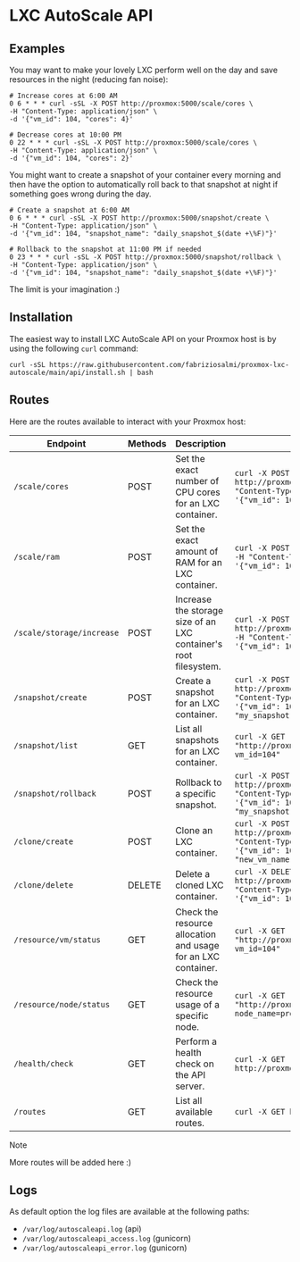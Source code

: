 # LXC AutoScale API

## Examples

You may want to make your lovely LXC perform well on the day and save resources in the night (reducing fan noise):
```
# Increase cores at 6:00 AM
0 6 * * * curl -sSL -X POST http://proxmox:5000/scale/cores \
-H "Content-Type: application/json" \
-d '{"vm_id": 104, "cores": 4}'

# Decrease cores at 10:00 PM
0 22 * * * curl -sSL -X POST http://proxmox:5000/scale/cores \
-H "Content-Type: application/json" \
-d '{"vm_id": 104, "cores": 2}'
```

You might want to create a snapshot of your container every morning and then have the option to automatically roll back to that snapshot at night if something goes wrong during the day.
```
# Create a snapshot at 6:00 AM
0 6 * * * curl -sSL -X POST http://proxmox:5000/snapshot/create \
-H "Content-Type: application/json" \
-d '{"vm_id": 104, "snapshot_name": "daily_snapshot_$(date +\%F)"}'

# Rollback to the snapshot at 11:00 PM if needed
0 23 * * * curl -sSL -X POST http://proxmox:5000/snapshot/rollback \
-H "Content-Type: application/json" \
-d '{"vm_id": 104, "snapshot_name": "daily_snapshot_$(date +\%F)"}'
```

The limit is your imagination :)

## Installation

The easiest way to install LXC AutoScale API on your Proxmox host is by using the following `curl` command:

```
curl -sSL https://raw.githubusercontent.com/fabriziosalmi/proxmox-lxc-autoscale/main/api/install.sh | bash
```

## Routes

Here are the routes available to interact with your Proxmox host:

| Endpoint                    | Methods | Description                                                      | Example                                                                                               |
|-----------------------------|---------|------------------------------------------------------------------|-------------------------------------------------------------------------------------------------------|
| `/scale/cores`              | POST    | Set the exact number of CPU cores for an LXC container.          | `curl -X POST http://proxmox:5000/scale/cores -H "Content-Type: application/json" -d '{"vm_id": 104, "cores": 4}'` |
| `/scale/ram`                | POST    | Set the exact amount of RAM for an LXC container.                | `curl -X POST http://proxmox:5000/scale/ram -H "Content-Type: application/json" -d '{"vm_id": 104, "memory": 4096}'` |
| `/scale/storage/increase`   | POST    | Increase the storage size of an LXC container's root filesystem. | `curl -X POST http://proxmox:5000/scale/storage/increase -H "Content-Type: application/json" -d '{"vm_id": 104, "disk_size": 2}'` |
| `/snapshot/create`          | POST    | Create a snapshot for an LXC container.                          | `curl -X POST http://proxmox:5000/snapshot/create -H "Content-Type: application/json" -d '{"vm_id": 104, "snapshot_name": "my_snapshot"}'` |
| `/snapshot/list`            | GET     | List all snapshots for an LXC container.                         | `curl -X GET "http://proxmox:5000/snapshot/list?vm_id=104"`                                           |
| `/snapshot/rollback`        | POST    | Rollback to a specific snapshot.                                 | `curl -X POST http://proxmox:5000/snapshot/rollback -H "Content-Type: application/json" -d '{"vm_id": 104, "snapshot_name": "my_snapshot"}'` |
| `/clone/create`             | POST    | Clone an LXC container.                                          | `curl -X POST http://proxmox:5000/clone/create -H "Content-Type: application/json" -d '{"vm_id": 104, "new_vm_id": 105, "new_vm_name": "cloned_container"}'` |
| `/clone/delete`             | DELETE  | Delete a cloned LXC container.                                   | `curl -X DELETE http://proxmox:5000/clone/delete -H "Content-Type: application/json" -d '{"vm_id": 105}'` |
| `/resource/vm/status`       | GET     | Check the resource allocation and usage for an LXC container.    | `curl -X GET "http://proxmox:5000/resource/vm/status?vm_id=104"`                                      |
| `/resource/node/status`     | GET     | Check the resource usage of a specific node.                     | `curl -X GET "http://proxmox:5000/resource/node/status?node_name=proxmox"`                           |
| `/health/check`             | GET     | Perform a health check on the API server.                        | `curl -X GET http://proxmox:5000/health/check`                                                        |
| `/routes`                   | GET     | List all available routes.                                       | `curl -X GET http://proxmox:5000/routes`                           


> [!NOTE]  
> More routes will be added here :)

## Logs

As default option the log files are available at the following paths:

- `/var/log/autoscaleapi.log` (api)
- `/var/log/autoscaleapi_access.log` (gunicorn)
- `/var/log/autoscaleapi_error.log` (gunicorn)
